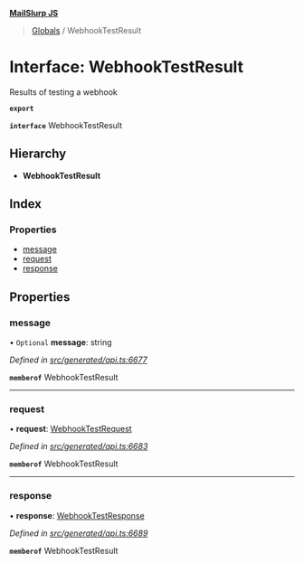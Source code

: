**[MailSlurp JS](../README.md)**

> [Globals](../README.md) / WebhookTestResult

# Interface: WebhookTestResult

Results of testing a webhook

**`export`** 

**`interface`** WebhookTestResult

## Hierarchy

* **WebhookTestResult**

## Index

### Properties

* [message](webhooktestresult.md#message)
* [request](webhooktestresult.md#request)
* [response](webhooktestresult.md#response)

## Properties

### message

• `Optional` **message**: string

*Defined in [src/generated/api.ts:6677](https://github.com/mailslurp/mailslurp-client/blob/3871a9e/src/generated/api.ts#L6677)*

**`memberof`** WebhookTestResult

___

### request

•  **request**: [WebhookTestRequest](../modules/webhooktestrequest.md)

*Defined in [src/generated/api.ts:6683](https://github.com/mailslurp/mailslurp-client/blob/3871a9e/src/generated/api.ts#L6683)*

**`memberof`** WebhookTestResult

___

### response

•  **response**: [WebhookTestResponse](webhooktestresponse.md)

*Defined in [src/generated/api.ts:6689](https://github.com/mailslurp/mailslurp-client/blob/3871a9e/src/generated/api.ts#L6689)*

**`memberof`** WebhookTestResult
